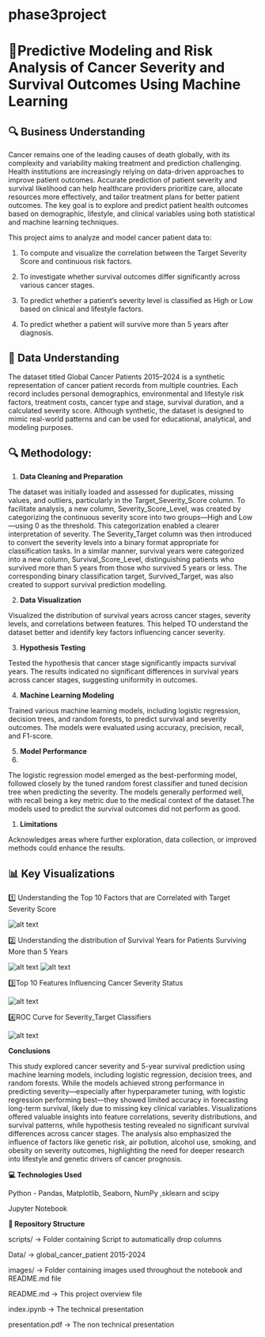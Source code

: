 # phase3project

# 🎥Predictive Modeling and Risk Analysis of Cancer Severity and Survival Outcomes Using Machine Learning


## 🔍 Business Understanding

Cancer remains one of the leading causes of death globally, with its complexity and variability making treatment and prediction challenging. Health institutions are increasingly relying on data-driven approaches to improve patient outcomes. Accurate prediction of patient severity and survival likelihood can help healthcare providers prioritize care, allocate resources more effectively, and tailor treatment plans for better patient outcomes. The key goal is to explore and predict patient health outcomes based on demographic, lifestyle, and clinical variables using both statistical and machine learning techniques.

This project aims to analyze and model cancer patient data to:

1. To compute and visualize the correlation between the Target Severity Score and continuous risk factors.

2. To investigate whether survival outcomes differ significantly across various cancer stages.

3. To predict whether a patient’s severity level is classified as High or Low based on clinical and lifestyle factors.

4. To predict whether a patient will survive more than 5 years after diagnosis.

## 🧠 Data Understanding

The dataset titled Global Cancer Patients 2015–2024 is a synthetic representation of cancer patient records from multiple countries. Each record includes personal demographics, environmental and lifestyle risk factors, treatment costs, cancer type and stage, survival duration, and a calculated severity score. Although synthetic, the dataset is designed to mimic real-world patterns and can be used for educational, analytical, and modeling purposes.


## 🔍 Methodology:

1. **Data Cleaning and Preparation**

 The dataset was initially loaded and assessed for duplicates, missing values, and outliers, particularly in the Target_Severity_Score column. To facilitate analysis, a new column, Severity_Score_Level, was created by categorizing the continuous severity score into two groups—High and Low—using 0 as the threshold. This categorization enabled a clearer interpretation of severity. The Severity_Target column was then introduced to convert the severity levels into a binary format appropriate for classification tasks. In a similar manner, survival years were categorized into a new column, Survival_Score_Level, distinguishing patients who survived more than 5 years from those who survived 5 years or less. The corresponding binary classification target, Survived_Target, was also created to support survival prediction modelling.

2. **Data Visualization**
   
 Visualized the distribution of survival years across cancer stages, severity levels, and correlations between features. This helped TO understand the dataset better and identify key factors influencing cancer severity.

3. **Hypothesis Testing**

 Tested the hypothesis that cancer stage significantly impacts survival years. The results indicated no significant differences in survival years across cancer stages, suggesting uniformity in outcomes.


4. **Machine Learning Modeling**

Trained various machine learning models, including logistic regression, decision trees, and random forests, to predict survival and severity outcomes. The models were evaluated using accuracy, precision, recall, and F1-score.


5. **Model Performance**
6. 
The logistic regression model emerged as the best-performing model, followed closely by the tuned random forest classifier and tuned decision tree when predicting the severity. The models generally performed well, with recall being a key metric due to the medical context of the dataset.The models used to predict the survival outcomes did not perform as good.

1. **Limitations**

Acknowledges areas where further exploration, data collection, or improved methods could enhance the results.

## 📊 Key Visualizations

1️⃣ Understanding the Top 10 Factors that are  Correlated with Target Severity Score

![alt text](image.png)

2️⃣ Understanding the distribution of Survival Years for Patients Surviving More than 5 Years

![alt text](image-2.png)
![alt text](image-1.png)

3️⃣Top 10 Features Influencing Cancer Severity Status

![alt text](image-4.png)

4️⃣ROC Curve for Severity_Target Classifiers

![alt text](image-3.png)

**Conclusions**

This study explored cancer severity and 5-year survival prediction using machine learning models, including logistic regression, decision trees, and random forests. While the models achieved strong performance in predicting severity—especially after hyperparameter tuning, with logistic regression performing best—they showed limited accuracy in forecasting long-term survival, likely due to missing key clinical variables. Visualizations offered valuable insights into feature correlations, severity distributions, and survival patterns, while hypothesis testing revealed no significant survival differences across cancer stages. The analysis also emphasized the influence of factors like genetic risk, air pollution, alcohol use, smoking, and obesity on severity outcomes, highlighting the need for deeper research into lifestyle and genetic drivers of cancer prognosis.

**💻 Technologies Used**

Python - Pandas, Matplotlib, Seaborn, NumPy ,sklearn and scipy

Jupyter Notebook

**📂 Repository Structure**

scripts/ → Folder containing Script to automatically drop columns

Data/ → global_cancer_patient 2015-2024 

images/ → Folder containing images used throughout the notebook and README.md file

README.md → This project overview file

index.ipynb → The technical presentation

presentation.pdf → The non technical presentation